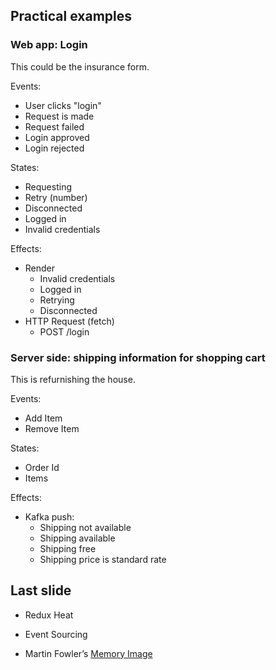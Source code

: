 ## Practical examples

### Web app: Login

This could be the insurance form.

Events:

- User clicks "login"
- Request is made
- Request failed
- Login approved
- Login rejected

States:

- Requesting
- Retry (number)
- Disconnected
- Logged in
- Invalid credentials

Effects:

- Render
  - Invalid credentials
  - Logged in
  - Retrying
  - Disconnected
- HTTP Request (fetch)
  - POST /login

### Server side: shipping information for shopping cart

This is refurnishing the house.

Events:

- Add Item
- Remove Item

States:

- Order Id
- Items

Effects:

- Kafka push:
  - Shipping not available
  - Shipping available
  - Shipping free
  - Shipping price is standard rate

## Last slide

- Redux Heat

- Event Sourcing

- Martin Fowler’s [Memory Image](https://martinfowler.com/bliki/MemoryImage.html)
